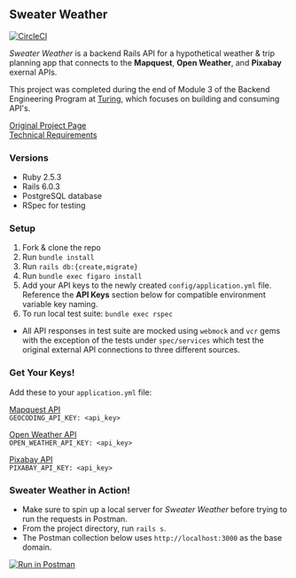 ## Sweater Weather

[![CircleCI](https://circleci.com/gh/gabichuelas/sweater_weather.svg?style=shield)](https://app.circleci.com/pipelines/github/gabichuelas/sweater_weather)

_Sweater Weather_ is a backend Rails API for a hypothetical weather & trip planning app that connects to the **Mapquest**, **Open Weather**, and **Pixabay** exernal APIs.

This project was completed during the end of Module 3 of the Backend Engineering Program at [Turing](www.turing.io), which focuses on building and consuming API's.

[Original Project Page](https://backend.turing.io/module3/projects/sweater_weather/)<br>
[Technical Requirements](https://backend.turing.io/module3/projects/sweater_weather/requirements)

### Versions
* Ruby 2.5.3
* Rails 6.0.3
* PostgreSQL database
* RSpec for testing

### Setup
1. Fork & clone the repo
2. Run `bundle install`
3. Run `rails db:{create,migrate}`
4. Run `bundle exec figaro install`
5. Add your API keys to the newly created `config/application.yml` file. Reference the **API Keys** section below for compatible environment variable key naming.
6. To run local test suite: `bundle exec rspec`
  * All API responses in test suite are mocked using `webmock` and `vcr` gems with the exception of the tests under `spec/services` which test the original external API connections to three different sources.

### Get Your Keys!
Add these to your `application.yml` file:

[Mapquest API](https://developer.mapquest.com/documentation/geocoding-api/)<br>
`GEOCODING_API_KEY: <api_key>`

[Open Weather API](https://openweathermap.org/api/one-call-api)<br>
`OPEN_WEATHER_API_KEY: <api_key>`

[Pixabay API](https://pixabay.com/service/about/api/)<br>
`PIXABAY_API_KEY: <api_key>`

### Sweater Weather in Action!
* Make sure to spin up a local server for _Sweater Weather_ before trying to run the requests in Postman.
* From the project directory, run `rails s`.
* The Postman collection below uses `http://localhost:3000` as the base domain.

[![Run in Postman](https://run.pstmn.io/button.svg)](https://app.getpostman.com/run-collection/1743be49414cecbda190)
